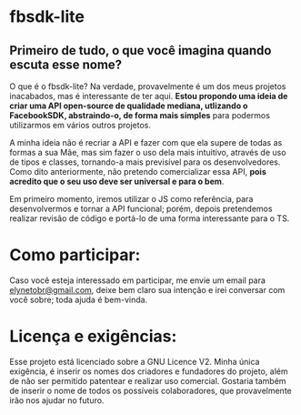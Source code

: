 # fbsdk-lite 
## Primeiro de tudo, o que você imagina quando escuta esse nome?

O que é o fbsdk-lite?
Na verdade, provavelmente é um dos meus projetos inacabados, mas é interessante de ter aqui. **Estou propondo uma 
ideia de criar uma API open-source de qualidade mediana, utlizando o FacebookSDK, abstraindo-o, de forma mais simples** para podermos utilizarmos em vários outros projetos.

A minha ideia não é recriar a API e fazer com que ela supere de todas as formas a sua Mãe, mas sim fazer o uso dela mais intuitivo, através de uso de tipos e classes,
tornando-a mais previsível para os desenvolvedores. Como dito anteriormente, não pretendo comercializar essa API, **pois acredito que o seu uso deve ser universal e para o bem**.

Em primeiro momento, iremos utilizar o JS como referência, para desenvolvermos e tornar a API funcional; porém, depois pretendemos realizar revisão de código e portá-lo de uma forma interessante para o TS.


# Como participar:
Caso você esteja interessado em participar, me envie um email para elynetobr@gmail.com, deixe bem claro sua intenção e irei conversar com você sobre; toda ajuda é bem-vinda. 

# Licença e exigências:
Esse projeto está licenciado sobre a GNU Licence V2. Minha única exigência, é inserir os nomes dos criadores e fundadores do projeto, além de não ser permitido patentear e realizar uso comercial.
Gostaria também de inserir o nome de todos os possíveis colaboradores, que provavelmente irão nos ajudar no futuro.
